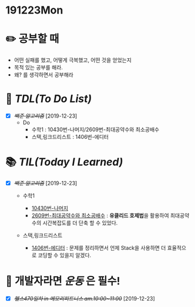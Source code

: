 # 191223Mon

# :pencil2: 공부할 때

- 어떤 실패를 했고, 어떻게 극복했고, 어떤 것을 얻었는지
- 목적 있는 공부를 해라.
- 왜? 를 생각하면서 공부해라

<!-- # 🌞 오늘의 _명언_ -->

<!-- # 📅 _어제_ 한 일 -->

# :memo: _TDL(To Do List)_

<!-- ❌🔺❎🔼 -->

<!-- **G**:Goal(목표)<br> -->
<!-- **D**:Do(했음) -->

- [x] ~~_백준 알고리즘_~~ [2019-12-23]
  - Do
    - 수학1 : 10430번-나머지/2609번-최대공약수와 최소공배수
    - 스택,링크드리스트 : 1406번-에디터

# 📚 _TIL(Today I Learned)_

- [x] ~~_백준 알고리즘_~~ [2019-12-23]

  - 수학1

    - [10430번-나머지](https://github.com/DevLimK1/TIL/blob/master/Algorithm/Math/baekjoon_10430_java.md)<br>
    - [2609번-최대공약수와 최소공배수](https://github.com/DevLimK1/TIL/blob/master/Algorithm/Math/baekjoon_2609_java.md) : **유클리드 호제법**을 활용하여 최대공약수의 시간복잡도를 더 단축 할 수 있었다.

  - 스택,링크드리스트
    - [1406번-에디터](https://github.com/DevLimK1/TIL/blob/master/Algorithm/Stack/baekjoon_1406_java.md) : 문제를 정리하면서 언제 Stack을 사용하면 더 효율적으로 코딩할 수 있을지 알겠다.<br>

<!-- # 📖 _독서_ 마라톤 -->

# 💪 개발자라면 _운동_ 은 필수!

- [x] ~~_헬스470일차 in 메모리피트니스 am.10:00~11:00_~~ [2019-12-23]
  <!-- # :newspaper: 오늘 읽은 _it 개발, 기술 관련 기사, 블로그_ -->

<!-- # :disappointed: 오늘 _아쉬웠던 점_.. -->

<!-- # 📅 _내일_ 할 일 -->

  <!-- # 🛌 오늘 하루 _마무리_ 하며.. -->
